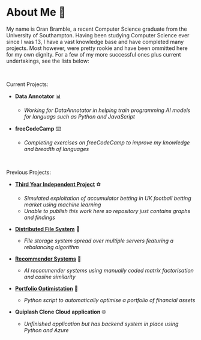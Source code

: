 # **About Me  👨** 

My name is Oran Bramble, a recent Computer Science graduate from the University of Southampton. Having been studying Computer Science ever since I was 13, I have a vast knowledge base and have completed many projects. Most however, were pretty rookie and have been ommitted here for my own dignity. For a few of my more successful ones plus current undertakings, see the lists below:

</br>

Current Projects:

- **Data Annotator** 📊
    - _Working for DataAnnotator in helping train programming AI models for languags such as Python and JavaScript_
 
- **freeCodeCamp** ⌨️
    - _Completing exercises on freeCodeCamp to improve my knowledge and breadth of languages_

</br>

Previous Projects:

- [**Third Year Independent Project**](https://github.com/oranbramble/Accumulator-Profiting) ⚽
    - _Simulated exploitation of accumulator betting in UK football betting market using machine learning_
    - _Unable to publish this work here so repository just contains graphs and findings_
      
- **[Distributed File System](https://github.com/oranbramble/Distributed-File-System)** 📁
    - _File storage system spread over multiple servers featuring a rebalancing algorithm_
 
- [**Recommender Systems**](https://github.com/oranbramble/Recommender-Systems) 📱
    - _AI recommender systems using manually coded matrix factorisation and cosine similarity_

- **[Portfolio Optimistation](https://github.com/oranbramble/Portfolio-Optimisation)** 💼
    - _Python script to automatically optimise a portfolio of financial assets_

- **Quiplash Clone Cloud application** 🌐
    - _Unfinished application but has backend system in place using Python and Azure_





